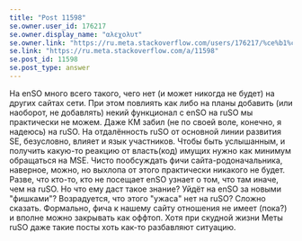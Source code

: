 ```yaml
---
title: "Post 11598"
se.owner.user_id: 176217
se.owner.display_name: "αλεχολυτ"
se.owner.link: "https://ru.meta.stackoverflow.com/users/176217/%ce%b1%ce%bb%ce%b5%cf%87%ce%bf%ce%bb%cf%85%cf%84"
se.link: "https://ru.meta.stackoverflow.com/a/11598"
se.post_id: 11598
se.post_type: answer
---
```

<p>На enSO много всего такого, чего нет (и может никогда не будет) на других сайтах сети. При этом повлиять как либо на планы добавить (или наоборот, не добавлять) некий функционал с enSO на ruSO мы практически не можем. Даже КМ забил (не по своей воле, конечно, я надеюсь) на ruSO. На отдалённость ruSO от основной линии развития SE, безусловно, влияет и язык участников. Чтобы быть услышанным, и получить какую-то реакцию от власть(код) имущих нужно как минимум обращаться на MSE. Чисто пообсуждать фичи сайта-родоначальника, наверное, можно, но выхлопа от этого практически никакого не будет. Разве, что кто-то, кто не посещает enSO узнает о том, что там иначе, чем на ruSO. Но что ему даст такое знание? Уйдёт на enSO за новыми &quot;фишками&quot;? Возрадуется, что этого &quot;ужаса&quot; нет на ruSO? Сложно сказать. Формально, фича к нашему сайту отношения не имеет (пока?) и вполне можно закрывать как оффтоп. Хотя при скудной жизни Меты ruSO даже такие посты хоть как-то разбавляют ситуацию.</p>

